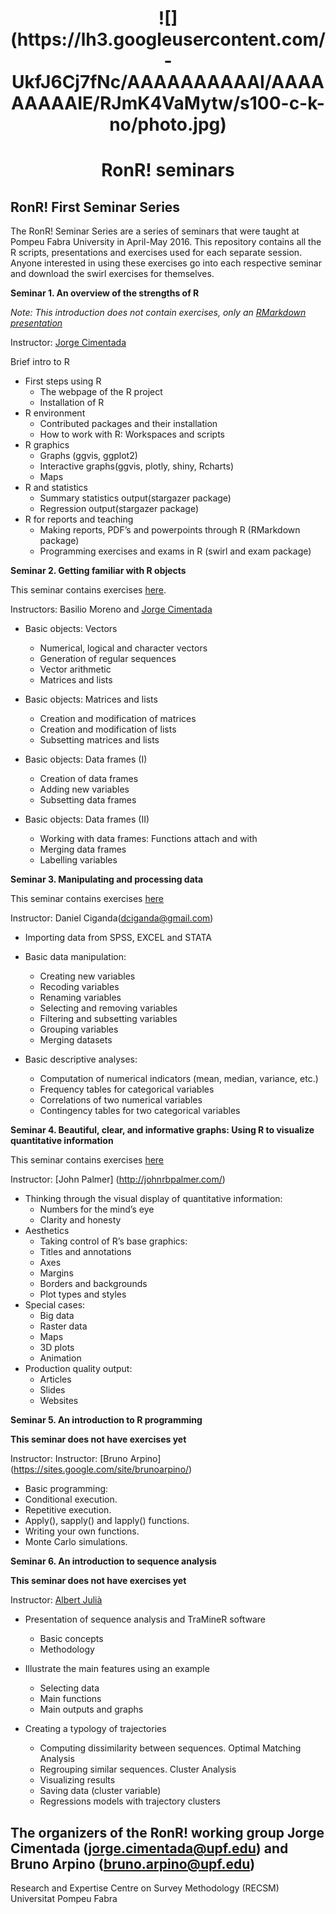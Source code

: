 <center> <h1> ![](https://lh3.googleusercontent.com/-UkfJ6Cj7fNc/AAAAAAAAAAI/AAAAAAAAAIE/RJmK4VaMytw/s100-c-k-no/photo.jpg)</h1> </center>
<center> <h1> RonR! seminars</h1> </center>

## RonR! First Seminar Series

The RonR! Seminar Series are a series of seminars that were taught at Pompeu Fabra University in April-May 2016. This repository contains all the R scripts, presentations and exercises used for each separate session. Anyone interested in using these exercises go into each respective seminar and download the swirl exercises for themselves.

**Seminar 1. An overview of the strengths of R**

*Note: This introduction does not contain exercises, only an [RMarkdown presentation](https://github.com/cimentadaj/Rseminars/blob/master/RonR_First_Seminar/First-seminar-presentation.rmd)*

Instructor: [Jorge Cimentada](www.jorgecimentada.com)

Brief intro to R

* First steps using R
  + The webpage of the R project
  + Installation of R
* R environment
  + Contributed packages and their installation
  + How to work with R: Workspaces and scripts
* R graphics
  + Graphs (ggvis, ggplot2)
  + Interactive graphs(ggvis, plotly, shiny, Rcharts)
  + Maps
* R and statistics
  + Summary statistics output(stargazer package)
  + Regression output(stargazer package)
* R for reports and teaching
  + Making reports, PDF’s and powerpoints through R (RMarkdown package)
  + Programming exercises and exams in R (swirl and exam package)

**Seminar 2. Getting familiar with R objects**

This seminar contains exercises [here](https://github.com/cimentadaj/Rseminars/tree/master/RonR_Second_Seminar).

Instructors: Basilio Moreno and [Jorge Cimentada](www.jorgecimentada.com) 

* Basic objects: Vectors
  + Numerical, logical and character vectors
  + Generation of regular sequences
  + Vector arithmetic
  + Matrices and lists

* Basic objects: Matrices and lists
  + Creation and modification of matrices
  + Creation and modification of lists
  + Subsetting matrices and lists

* Basic objects: Data frames (I)
  + Creation of data frames
  + Adding new variables
  + Subsetting data frames

* Basic objects: Data frames (II)
  + Working with data frames: Functions attach and with
  + Merging data frames
  + Labelling variables


**Seminar 3. Manipulating and processing data**

This seminar contains exercises [here](https://github.com/cimentadaj/Rseminars/tree/master/RonR_Third_Seminar)

Instructor: Daniel Ciganda(dciganda@gmail.com)

* Importing data from SPSS, EXCEL and STATA
* Basic data manipulation:
  + Creating new variables
  + Recoding variables
  + Renaming variables
  + Selecting and removing variables
  + Filtering and subsetting variables
  + Grouping variables
  + Merging datasets

* Basic descriptive analyses:
  + Computation of numerical indicators (mean, median, variance, etc.)
  + Frequency tables for categorical variables
  + Correlations of two numerical variables
  + Contingency tables for two categorical variables

**Seminar 4. Beautiful, clear, and informative graphs: Using R to visualize quantitative information**

This seminar contains exercises [here](https://github.com/cimentadaj/Rseminars/tree/master/RonR_Fourth_Seminar)

Instructor: [John Palmer] (http://johnrbpalmer.com/)

* Thinking through the visual display of quantitative information:
  + Numbers for the mind’s eye
  + Clarity and honesty
* Aesthetics
  + Taking control of R’s base graphics:
  + Titles and annotations
  + Axes
  + Margins
  + Borders and backgrounds
  + Plot types and styles
* Special cases:
  + Big data
  + Raster data
  + Maps
  + 3D plots
  + Animation
* Production quality output:
  + Articles
  + Slides
  + Websites

**Seminar 5. An introduction to R programming**

**This seminar does not have exercises yet**

Instructor: Instructor: [Bruno Arpino] (https://sites.google.com/site/brunoarpino/)
* Basic programming:
* Conditional execution.
* Repetitive execution.
* Apply(), sapply() and lapply() functions.
* Writing your own functions.
* Monte Carlo simulations.

**Seminar 6. An introduction to sequence analysis**

**This seminar does not have exercises yet**

Instructor: [Albert Julià](https://www.upf.edu/survey/members/albertjulix.html)
* Presentation of sequence analysis and TraMineR software
  + Basic concepts
  + Methodology
* Illustrate the main features using an example
  + Selecting data
  + Main functions
  + Main outputs and graphs

* Creating a typology of trajectories
  + Computing dissimilarity between sequences. Optimal Matching Analysis
  + Regrouping similar sequences. Cluster Analysis
  + Visualizing results
  + Saving data (cluster variable)
  + Regressions models with trajectory clusters


## The organizers of the RonR! working group Jorge Cimentada (jorge.cimentada@upf.edu) and Bruno Arpino (bruno.arpino@upf.edu) 

Research and Expertise Centre on Survey Methodology (RECSM) Universitat Pompeu Fabra

